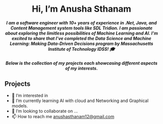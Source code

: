 <h1 align="center"> Hi, I’m Anusha Sthanam</h1>
<h5 align="center">I am a software engineer with 10+ years of experience in .Net, Java, and Content Management system tools like SDL Tridion. 
I am passionate about exploring the limitless possibilities of Machine Learning and AI. I'm excited to share that I’ve completed the Data Science and Machine Learning: Making Data-Driven Decisions program by Massachusetts Institute of Technology IDSS! 🎓 </h3>

<h5 align="center">Below is the collection of my projects each showcasing different aspects of my interests. </h5>

## Projects
- 👀 I’m interested in 
- 🌱 I’m currently learning AI with cloud and Networking and Graphical models. 
- 💞️ I’m looking to collaborate on ...
- 📫 How to reach me anushasthanam12@gmail.com

